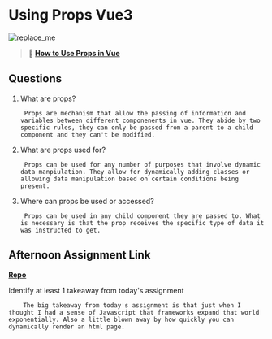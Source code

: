 # Using Props Vue3

![replace_me](https://codeworks.blob.core.windows.net/public/assets/img/illustrations/placeholder.svg)

> **📖 [How to Use Props in Vue](https://codeworksacademy.com/fs-student-guide/resources/wk6/02-Props)**

## Questions

1. What are props?

        Props are mechanism that allow the passing of information and variables between different componenents in vue. They abide by two specific rules, they can only be passed from a parent to a child component and they can't be modified.
2. What are props used for?

        Props can be used for any number of purposes that involve dynamic data manpiulation. They allow for dynamically adding classes or allowing data manipulation based on certain conditions being present.
3. Where can props be used or accessed?

        Props can be used in any child component they are passed to. What is necessary is that the prop receives the specific type of data it was instructed to get.

## Afternoon Assignment Link

**[Repo](https://github.com/DerekBelloni/planets)**

Identify at least 1 takeaway from today's assignment

        The big takeaway from today's assignment is that just when I thought I had a sense of Javascript that frameworks expand that world exponentially. Also a little blown away by how quickly you can dynamically render an html page.